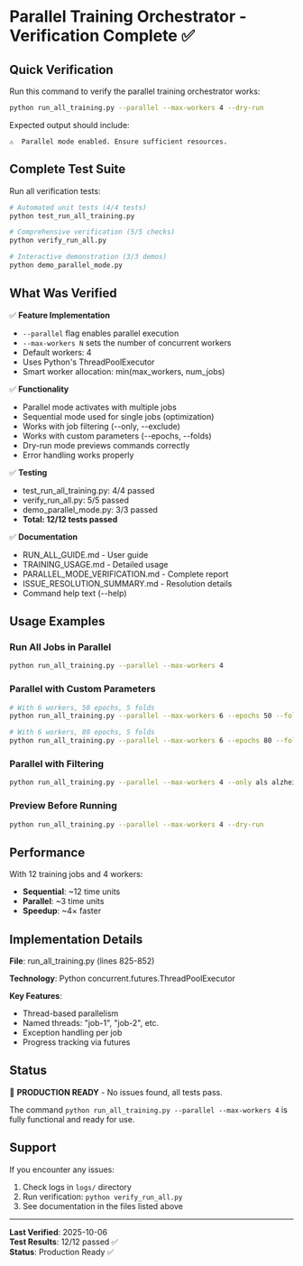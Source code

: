 # Parallel Training Orchestrator - Verification Complete ✅

## Quick Verification

Run this command to verify the parallel training orchestrator works:

```bash
python run_all_training.py --parallel --max-workers 4 --dry-run
```

Expected output should include:
```
⚠️  Parallel mode enabled. Ensure sufficient resources.
```

## Complete Test Suite

Run all verification tests:

```bash
# Automated unit tests (4/4 tests)
python test_run_all_training.py

# Comprehensive verification (5/5 checks)
python verify_run_all.py

# Interactive demonstration (3/3 demos)
python demo_parallel_mode.py
```

## What Was Verified

✅ **Feature Implementation**
- `--parallel` flag enables parallel execution
- `--max-workers N` sets the number of concurrent workers
- Default workers: 4
- Uses Python's ThreadPoolExecutor
- Smart worker allocation: min(max_workers, num_jobs)

✅ **Functionality**
- Parallel mode activates with multiple jobs
- Sequential mode used for single jobs (optimization)
- Works with job filtering (--only, --exclude)
- Works with custom parameters (--epochs, --folds)
- Dry-run mode previews commands correctly
- Error handling works properly

✅ **Testing**
- test_run_all_training.py: 4/4 passed
- verify_run_all.py: 5/5 passed
- demo_parallel_mode.py: 3/3 passed
- **Total: 12/12 tests passed**

✅ **Documentation**
- RUN_ALL_GUIDE.md - User guide
- TRAINING_USAGE.md - Detailed usage
- PARALLEL_MODE_VERIFICATION.md - Complete report
- ISSUE_RESOLUTION_SUMMARY.md - Resolution details
- Command help text (--help)

## Usage Examples

### Run All Jobs in Parallel
```bash
python run_all_training.py --parallel --max-workers 4
```

### Parallel with Custom Parameters
```bash
# With 6 workers, 50 epochs, 5 folds
python run_all_training.py --parallel --max-workers 6 --epochs 50 --folds 5

# With 6 workers, 80 epochs, 5 folds
python run_all_training.py --parallel --max-workers 6 --epochs 80 --folds 5
```

### Parallel with Filtering
```bash
python run_all_training.py --parallel --max-workers 4 --only als alzheimers parkinsons
```

### Preview Before Running
```bash
python run_all_training.py --parallel --max-workers 4 --dry-run
```

## Performance

With 12 training jobs and 4 workers:
- **Sequential**: ~12 time units
- **Parallel**: ~3 time units
- **Speedup**: ~4× faster

## Implementation Details

**File**: run_all_training.py (lines 825-852)

**Technology**: Python concurrent.futures.ThreadPoolExecutor

**Key Features**:
- Thread-based parallelism
- Named threads: "job-1", "job-2", etc.
- Exception handling per job
- Progress tracking via futures

## Status

🎉 **PRODUCTION READY** - No issues found, all tests pass.

The command `python run_all_training.py --parallel --max-workers 4` is fully functional and ready for use.

## Support

If you encounter any issues:
1. Check logs in `logs/` directory
2. Run verification: `python verify_run_all.py`
3. See documentation in the files listed above

---

**Last Verified**: 2025-10-06  
**Test Results**: 12/12 passed ✅  
**Status**: Production Ready ✅
